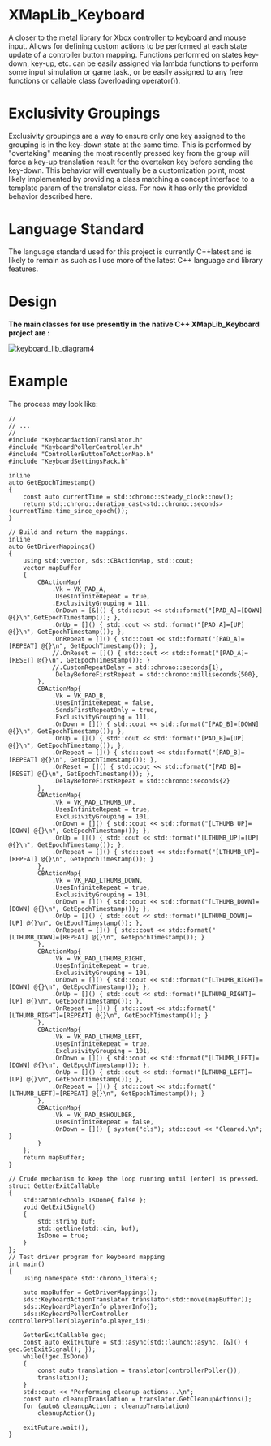 # XMapLib_Keyboard
A closer to the metal library for Xbox controller to keyboard and mouse input.
Allows for defining custom actions to be performed at each state update of a controller button
mapping. Functions performed on states key-down, key-up, etc. can be easily assigned via lambda functions to perform 
some input simulation or game task., or be easily assigned to any free functions or callable class (overloading operator()).

# Exclusivity Groupings
Exclusivity groupings are a way to ensure only one key assigned to the grouping is in the key-down state at the same time.
This is performed by "overtaking" meaning the most recently pressed key from the group will force a key-up translation result for the overtaken
key before sending the key-down. This behavior will eventually be a customization point, most likely implemented by providing a class matching
a concept interface to a template param of the translator class. For now it has only the provided behavior described here.

# Language Standard
The language standard used for this project is currently C++latest and is likely to remain as such as I use more of the latest C++ language and library features.

# Design
  <b>The main classes for use presently in the native C++ XMapLib_Keyboard project are :</b>
  
 ![keyboard_lib_diagram4](https://github.com/calebtt/XMapLib/assets/12226096/1c826fa0-8647-4bf4-8935-ef42c3eadfa5)

# Example
The process may look like:
```
//
// ...
//
#include "KeyboardActionTranslator.h"
#include "KeyboardPollerController.h"
#include "ControllerButtonToActionMap.h"
#include "KeyboardSettingsPack.h"

inline
auto GetEpochTimestamp()
{
    const auto currentTime = std::chrono::steady_clock::now();
    return std::chrono::duration_cast<std::chrono::seconds>(currentTime.time_since_epoch());
}

// Build and return the mappings.
inline
auto GetDriverMappings()
{
    using std::vector, sds::CBActionMap, std::cout;
    vector mapBuffer
    {
        CBActionMap{
            .Vk = VK_PAD_A,
            .UsesInfiniteRepeat = true,
            .ExclusivityGrouping = 111,
            .OnDown = [&]() { std::cout << std::format("[PAD_A]=[DOWN] @{}\n",GetEpochTimestamp()); },
            .OnUp = []() { std::cout << std::format("[PAD_A]=[UP] @{}\n", GetEpochTimestamp()); },
            .OnRepeat = []() { std::cout << std::format("[PAD_A]=[REPEAT] @{}\n", GetEpochTimestamp()); },
            //.OnReset = []() { std::cout << std::format("[PAD_A]=[RESET] @{}\n", GetEpochTimestamp()); }
            //.CustomRepeatDelay = std::chrono::seconds{1},
            .DelayBeforeFirstRepeat = std::chrono::milliseconds{500},
        },
        CBActionMap{
            .Vk = VK_PAD_B,
            .UsesInfiniteRepeat = false,
            .SendsFirstRepeatOnly = true,
            .ExclusivityGrouping = 111,
            .OnDown = []() { std::cout << std::format("[PAD_B]=[DOWN] @{}\n", GetEpochTimestamp()); },
            .OnUp = []() { std::cout << std::format("[PAD_B]=[UP] @{}\n", GetEpochTimestamp()); },
            .OnRepeat = []() { std::cout << std::format("[PAD_B]=[REPEAT] @{}\n", GetEpochTimestamp()); },
            .OnReset = []() { std::cout << std::format("[PAD_B]=[RESET] @{}\n", GetEpochTimestamp()); },
            .DelayBeforeFirstRepeat = std::chrono::seconds{2}
        },
        CBActionMap{
            .Vk = VK_PAD_LTHUMB_UP,
            .UsesInfiniteRepeat = true,
            .ExclusivityGrouping = 101,
            .OnDown = []() { std::cout << std::format("[LTHUMB_UP]=[DOWN] @{}\n", GetEpochTimestamp()); },
            .OnUp = []() { std::cout << std::format("[LTHUMB_UP]=[UP] @{}\n", GetEpochTimestamp()); },
            .OnRepeat = []() { std::cout << std::format("[LTHUMB_UP]=[REPEAT] @{}\n", GetEpochTimestamp()); }
        },
        CBActionMap{
            .Vk = VK_PAD_LTHUMB_DOWN,
            .UsesInfiniteRepeat = true,
            .ExclusivityGrouping = 101,
            .OnDown = []() { std::cout << std::format("[LTHUMB_DOWN]=[DOWN] @{}\n", GetEpochTimestamp()); },
            .OnUp = []() { std::cout << std::format("[LTHUMB_DOWN]=[UP] @{}\n", GetEpochTimestamp()); },
            .OnRepeat = []() { std::cout << std::format("[LTHUMB_DOWN]=[REPEAT] @{}\n", GetEpochTimestamp()); }
        },
        CBActionMap{
            .Vk = VK_PAD_LTHUMB_RIGHT,
            .UsesInfiniteRepeat = true,
            .ExclusivityGrouping = 101,
            .OnDown = []() { std::cout << std::format("[LTHUMB_RIGHT]=[DOWN] @{}\n", GetEpochTimestamp()); },
            .OnUp = []() { std::cout << std::format("[LTHUMB_RIGHT]=[UP] @{}\n", GetEpochTimestamp()); },
            .OnRepeat = []() { std::cout << std::format("[LTHUMB_RIGHT]=[REPEAT] @{}\n", GetEpochTimestamp()); }
        },
        CBActionMap{
            .Vk = VK_PAD_LTHUMB_LEFT,
            .UsesInfiniteRepeat = true,
            .ExclusivityGrouping = 101,
            .OnDown = []() { std::cout << std::format("[LTHUMB_LEFT]=[DOWN] @{}\n", GetEpochTimestamp()); },
            .OnUp = []() { std::cout << std::format("[LTHUMB_LEFT]=[UP] @{}\n", GetEpochTimestamp()); },
            .OnRepeat = []() { std::cout << std::format("[LTHUMB_LEFT]=[REPEAT] @{}\n", GetEpochTimestamp()); }
        },
        CBActionMap{
            .Vk = VK_PAD_RSHOULDER,
            .UsesInfiniteRepeat = false,
            .OnDown = []() { system("cls"); std::cout << "Cleared.\n"; }
        }
    };
    return mapBuffer;
}

// Crude mechanism to keep the loop running until [enter] is pressed.
struct GetterExitCallable
{
    std::atomic<bool> IsDone{ false };
    void GetExitSignal()
    {
        std::string buf;
        std::getline(std::cin, buf);
        IsDone = true;
    }
};
// Test driver program for keyboard mapping
int main()
{
    using namespace std::chrono_literals;

    auto mapBuffer = GetDriverMappings();
    sds::KeyboardActionTranslator translator(std::move(mapBuffer));
    sds::KeyboardPlayerInfo playerInfo{};
    sds::KeyboardPollerController controllerPoller(playerInfo.player_id);

    GetterExitCallable gec;
    const auto exitFuture = std::async(std::launch::async, [&]() { gec.GetExitSignal(); });
    while(!gec.IsDone)
    {
        const auto translation = translator(controllerPoller());
        translation();
    }
    std::cout << "Performing cleanup actions...\n";
    const auto cleanupTranslation = translator.GetCleanupActions();
    for (auto& cleanupAction : cleanupTranslation)
        cleanupAction();

    exitFuture.wait();
}
```
